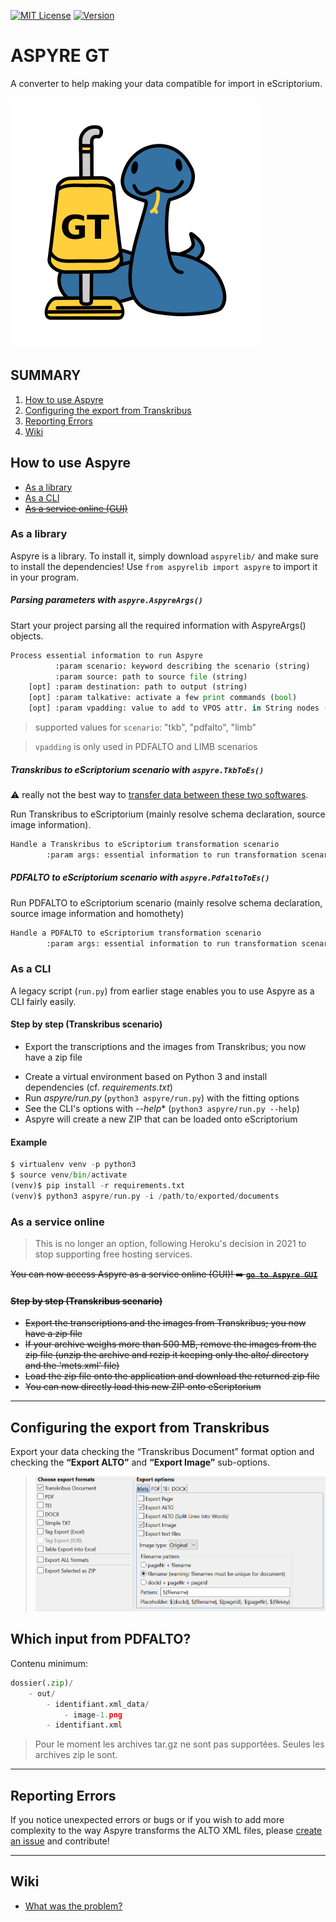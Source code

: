 [![MIT License](https://img.shields.io/static/v1?style=plastic&label=license&message=MIT&color=brightgreen)](LICENSE) [![Version](https://img.shields.io/static/v1?style=plastic&label=version&message=0.4&color=blue)]()

# ASPYRE GT

A converter to help making your data compatible for import in eScriptorium. 
<!--A pipeline to transfer ground truth from [Transkribus](https://transkribus.eu/Transkribus/) to [eScriptorium](https://escriptorium.fr/).-->

![Mascot Aspyre](static/image/aspyre_mini.png)


## SUMMARY 
1. [How to use Aspyre](#how-to-use-aspyre)
2. [Configuring the export from Transkribus](#configuring-the-export-from-transkribus) 
3. [Reporting Errors](#reporting-errors) 
4. [Wiki](#wiki)


## How to use Aspyre
- [As a library](#as-a-library)
- [As a CLI](#as-a-cli)
- ~~[As a service online (GUI)](#as-a-service-online)~~


### As a library
Aspyre is a library. To install it, simply download `aspyrelib/` and make sure to install the dependencies! Use `from aspyrelib import aspyre` to import it in your program.


##### Parsing parameters with `aspyre.AspyreArgs()`
Start your project parsing all the required information with AspyreArgs() objects.

```python
Process essential information to run Aspyre
          :param scenario: keyword describing the scenario (string)
          :param source: path to source file (string)
    [opt] :param destination: path to output (string)
    [opt] :param talkative: activate a few print commands (bool)
    [opt] :param vpadding: value to add to VPOS attr. in String nodes (int)
```

> supported values for `scenario`: "tkb", "pdfalto", "limb"  

> `vpadding` is only used in PDFALTO and LIMB scenarios

##### Transkribus to eScriptorium scenario with `aspyre.TkbToEs()`
:warning: really not the best way to [transfer data between these two softwares](https://lectaurep.hypotheses.org/documentation/de-transkribus-a-escriptorium).

Run Transkribus to eScriptorium (mainly resolve schema declaration, source image information).

```python
Handle a Transkribus to eScriptorium transformation scenario
        :param args: essential information to run transformation scenario (AspyreArgs)
```

##### PDFALTO to eScriptorium scenario with `aspyre.PdfaltoToEs()`
Run PDFALTO to eScriptorium scenario (mainly resolve schema declaration, source image information and homothety)

```python
Handle a PDFALTO to eScriptorium transformation scenario
        :param args: essential information to run transformation scenario (AspyreArgs)
```


### As a CLI

A legacy script (`run.py`) from earlier stage enables you to use Aspyre as a CLI fairly easily.


#### Step by step (Transkribus scenario)
- Export the transcriptions and the images from Transkribus; you now have a zip file
<!--- ~~Unzip the file to a directory you will serve to Aspyre as the location of the sources~~ *(unnecessary with Aspyre 0.2.4!)*-->
- Create a virtual environment based on Python 3 and install dependencies (cf. *requirements.txt*)
- Run *aspyre/run.py* (`python3 aspyre/run.py`) with the fitting options
- See the CLI's options with *--help** (`python3 aspyre/run.py --help`)
- Aspyre will create a new ZIP that can be loaded onto eScriptorium

#### Example 

``` python
$ virtualenv venv -p python3
$ source venv/bin/activate
(venv)$ pip install -r requirements.txt 
(venv)$ python3 aspyre/run.py -i /path/to/exported/documents
```


### As a service online

> This is no longer an option, following Heroku's decision in 2021 to stop supporting free hosting services. 

~~You can now access Aspyre as a service online (GUI)! :arrow_right: [**`go to Aspyre GUI`**](https://aspyre-gui.herokuapp.com/)~~

#### ~~Step by step (Transkribus scenario)~~

- ~~Export the transcriptions and the images from Transkribus; you now have a zip file~~
- ~~If your archive weighs more than 500 MB, remove the images from the zip file (unzip the archive and rezip it keeping only the alto/ directory and the 'mets.xml' file)~~
- ~~Load the zip file onto the application and download the returned zip file~~
- ~~You can now directly load this new ZIP onto eScriptorium~~

---

## Configuring the export from Transkribus
Export your data checking the “Transkribus Document” format option and checking the **“Export ALTO”** and **“Export Image”** sub-options.

> ![Transkribus Export Parameters](static/image/tkb_export_options.png)



## Which input from PDFALTO?

Contenu minimum: 

```python
dossier(.zip)/
    - out/
        - identifiant.xml_data/
            - image-1.png
        - identifiant.xml
```

> Pour le moment les archives tar.gz ne sont pas supportées. Seules les archives zip le sont.

---

## Reporting Errors

If you notice unexpected errors or bugs or if you wish to add more complexity to the way Aspyre transforms the ALTO XML files, please [create an issue](https://github.com/alix-tz/aspyre-gt/issues/new) and contribute!

---

## Wiki
- [What was the problem?](https://github.com/alix-tz/aspyre-gt/wiki/What-was-the-problem%3F)
